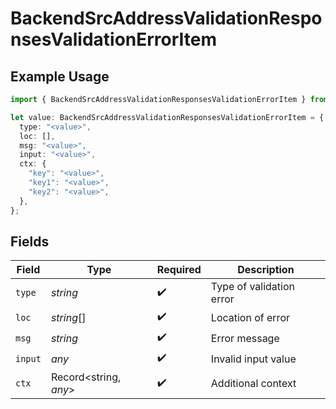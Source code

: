 # BackendSrcAddressValidationResponsesValidationErrorItem

## Example Usage

```typescript
import { BackendSrcAddressValidationResponsesValidationErrorItem } from "@kintsugi-tax/tax-platform-sdk/models";

let value: BackendSrcAddressValidationResponsesValidationErrorItem = {
  type: "<value>",
  loc: [],
  msg: "<value>",
  input: "<value>",
  ctx: {
    "key": "<value>",
    "key1": "<value>",
    "key2": "<value>",
  },
};
```

## Fields

| Field                    | Type                     | Required                 | Description              |
| ------------------------ | ------------------------ | ------------------------ | ------------------------ |
| `type`                   | *string*                 | :heavy_check_mark:       | Type of validation error |
| `loc`                    | *string*[]               | :heavy_check_mark:       | Location of error        |
| `msg`                    | *string*                 | :heavy_check_mark:       | Error message            |
| `input`                  | *any*                    | :heavy_check_mark:       | Invalid input value      |
| `ctx`                    | Record<string, *any*>    | :heavy_check_mark:       | Additional context       |